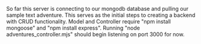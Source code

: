 So far this server is connecting to our mongodb database and pulling our sample text adventure.
This serves as the initial steps to creating a backend with CRUD functionality.
Model and Controller require "npm install mongoose" and "npm install express". Running "node adventures_controller.mjs" should begin listening on port 3000 for now.
